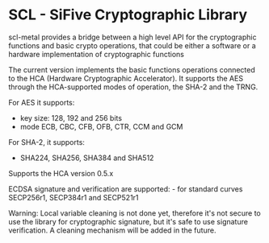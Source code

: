 # SCL - SiFive Cryptographic Library
scl-metal provides a bridge between a high level API for the cryptographic functions and basic crypto operations, that could be either a software or a hardware implementation of cryptographic functions 

The current version implements the basic functions operations connected to the HCA (Hardware Cryptographic Accelerator). It supports the AES through the HCA-supported modes of operation, the SHA-2 and the TRNG.

For AES it supports:

- key size: 128, 192 and 256 bits
- mode ECB, CBC, CFB, OFB, CTR, CCM and GCM

For SHA-2, it supports:

- SHA224, SHA256, SHA384 and SHA512

Supports the HCA version 0.5.x

ECDSA signature and verification are supported:
    - for standard curves SECP256r1, SECP384r1 and SECP521r1

Warning:
Local variable cleaning is not done yet, therefore it's not secure to use the library for cryptographic signature, but it's safe to use signature verification.
A cleaning mechanism will be added in the future.
